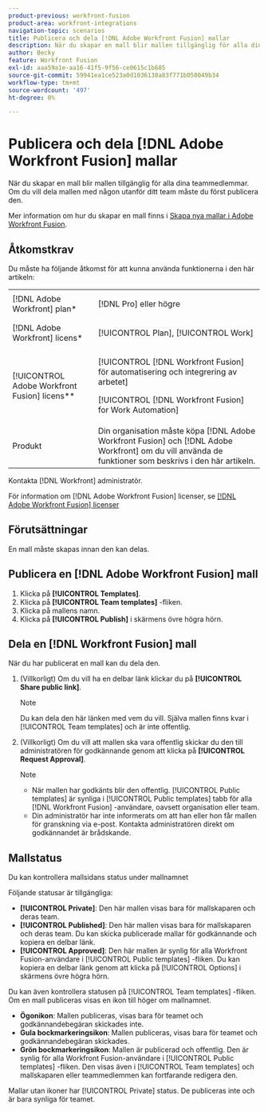 ```yaml
---
product-previous: workfront-fusion
product-area: workfront-integrations
navigation-topic: scenarios
title: Publicera och dela [!DNL Adobe Workfront Fusion] mallar
description: När du skapar en mall blir mallen tillgänglig för alla dina teammedlemmar. Om du vill dela mallen med någon utanför ditt team måste du först publicera den.
author: Becky
feature: Workfront Fusion
exl-id: aaa59a1e-aa16-41f5-9f56-ce0615c1b685
source-git-commit: 59941ea1ce523a0d1036138a83f771b058049b34
workflow-type: tm+mt
source-wordcount: '497'
ht-degree: 0%

---
```


# Publicera och dela [!DNL Adobe Workfront Fusion] mallar

När du skapar en mall blir mallen tillgänglig för alla dina teammedlemmar. Om du vill dela mallen med någon utanför ditt team måste du först publicera den.

Mer information om hur du skapar en mall finns i [Skapa nya mallar i Adobe Workfront Fusion](../../../workfront-fusion/scenarios/templates/create-new-fusion-templates.md).

## Åtkomstkrav

Du måste ha följande åtkomst för att kunna använda funktionerna i den här artikeln:

<table style="table-layout:auto"> 
 <col> 
 <col> 
 <tbody> 
  <tr> 
    <td role="rowheader">[!DNL Adobe Workfront] plan*</td> 
   <td> <p>[!DNL Pro] eller högre</p> </td> 
  </tr> 
  <tr data-mc-conditions=""> 
   <td role="rowheader">[!DNL Adobe Workfront] licens*</td> 
   <td> <p>[!UICONTROL Plan], [!UICONTROL Work]</p> </td> 
  </tr> 
  <tr> 
   <td role="rowheader">[!UICONTROL Adobe Workfront Fusion] licens**</td> 
  <td> <p>[!UICONTROL [!DNL Workfront Fusion] för automatisering och integrering av arbetet] </p><p>[!UICONTROL [!DNL Workfront Fusion] for Work Automation] </p>  </td>    </tr> 
  </tr> 
  <tr> 
   <td role="rowheader">Produkt</td> 
   <td>Din organisation måste köpa [!DNL Adobe Workfront Fusion] och [!DNL Adobe Workfront] om du vill använda de funktioner som beskrivs i den här artikeln.</td> 
  </tr> 
 </tbody> 
</table>

Kontakta [!DNL Workfront] administratör.

För information om [!DNL Adobe Workfront Fusion] licenser, se [[!DNL Adobe Workfront Fusion] licenser](../../../workfront-fusion/get-started/license-automation-vs-integration.md)

## Förutsättningar

En mall måste skapas innan den kan delas.

## Publicera en [!DNL Adobe Workfront Fusion] mall

1. Klicka på **[!UICONTROL Templates]**.
1. Klicka på **[!UICONTROL Team templates]** -fliken.
1. Klicka på mallens namn.
1. Klicka på **[!UICONTROL Publish]** i skärmens övre högra hörn.

## Dela en [!DNL Workfront Fusion] mall

När du har publicerat en mall kan du dela den.

1. (Villkorligt) Om du vill ha en delbar länk klickar du på **[!UICONTROL Share public link]**.

   >[!NOTE]
   >
   >Du kan dela den här länken med vem du vill. Själva mallen finns kvar i [!UICONTROL Team templates] och är inte offentlig.

1. (Villkorligt) Om du vill att mallen ska vara offentlig skickar du den till administratören för godkännande genom att klicka på **[!UICONTROL Request Approval]**.

   >[!NOTE]
   >
   >* När mallen har godkänts blir den offentlig. [!UICONTROL Public templates] är synliga i [!UICONTROL Public templates] tabb för alla [!DNL Workfront Fusion] -användare, oavsett organisation eller team.
   >* Din administratör har inte informerats om att han eller hon får mallen för granskning via e-post. Kontakta administratören direkt om godkännandet är brådskande.



## Mallstatus

Du kan kontrollera mallsidans status under mallnamnet

Följande statusar är tillgängliga:

* **[!UICONTROL Private]**: Den här mallen visas bara för mallskaparen och deras team.
* **[!UICONTROL Published]**: Den här mallen visas bara för mallskaparen och deras team. Du kan skicka publicerade mallar för godkännande och kopiera en delbar länk.
* **[!UICONTROL Approved]**: Den här mallen är synlig för alla Workfront Fusion-användare i [!UICONTROL Public templates] -fliken. Du kan kopiera en delbar länk genom att klicka på [!UICONTROL Options] i skärmens övre högra hörn.

Du kan även kontrollera statusen på [!UICONTROL Team templates] -fliken. Om en mall publiceras visas en ikon till höger om mallnamnet.

* **Ögonikon**: Mallen publiceras, visas bara för teamet och godkännandebegäran skickades inte.
* **Gula bockmarkeringsikon**: Mallen publiceras, visas bara för teamet och godkännandebegäran skickades.
* **Grön bockmarkeringsikon**: Mallen är publicerad och offentlig. Den är synlig för alla Workfront Fusion-användare i [!UICONTROL Public templates] -fliken. Den visas även i [!UICONTROL Team templates] och mallskaparen eller teammedlemmen kan fortfarande redigera den.

Mallar utan ikoner har [!UICONTROL Private] status. De publiceras inte och är bara synliga för teamet.

